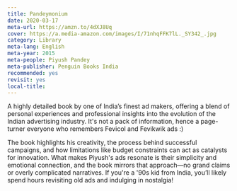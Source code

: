 ```yaml
---
title: Pandeymonium
date: 2020-03-17
meta-url: https://amzn.to/4dXJ8Uq
cover: https://a.media-amazon.com/images/I/71nhqFFK7lL._SY342_.jpg
category: Library
meta-lang: English
meta-year: 2015
meta-people: Piyush Pandey
meta-publisher: Penguin Books India
recommended: yes
revisit: yes
local-title:
---
```

A highly detailed book by one of India’s finest ad makers, offering a blend of personal experiences and professional insights into the evolution of the Indian advertising industry. It's not a pack of information, hence a page-turner everyone who remembers Fevicol and Fevikwik ads :) 

The book highlights his creativity, the process behind successful campaigns, and how limitations like budget constraints can act as catalysts for innovation. What makes Piyush's ads resonate is their simplicity and emotional connection, and the book mirrors that approach—no grand claims or overly complicated narratives. If you're a '90s kid from India, you’ll likely spend hours revisiting old ads and indulging in nostalgia!